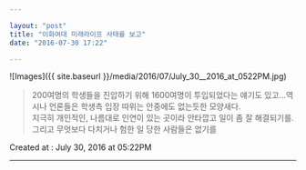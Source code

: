 ```yaml
---

layout: "post"  
title: "이화여대 미래라이프 사태를 보고"  
date: "2016-07-30 17:22"

---
```


![Images]({{ site.baseurl }}/media/2016/07/July_30__2016_at_0522PM.jpg)

> 200여명의 학생들을 진압하기 위해 1600여명이 투입되었다는 얘기도 있고...역시나 언론들은 학생측 입장 따위는 안중에도 없는듯한 모양새다.  
> 지극히 개인적인, 나름대로 인연이 있는 곳이라 안타깝고 일이 좀 잘 해결되기를. 그리고 무엇보다 다치거나 험한 일 당한 사람들은 없기를

Created at : July 30, 2016 at 05:22PM

---
